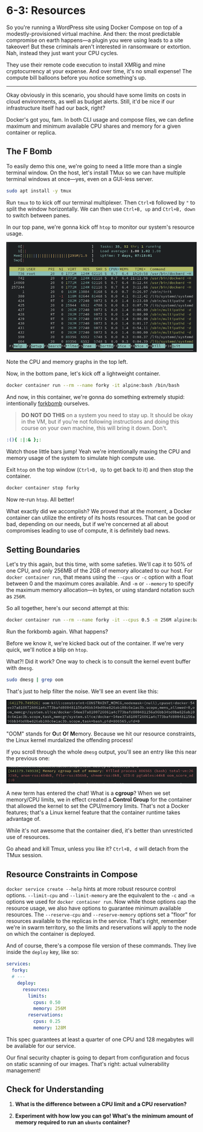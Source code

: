 # 6-3: Resources

So you're running a WordPress site using Docker Compose on top of a modestly-provisioned virtual machine. And then: the most predictable compromise on earth happens—a plugin you were using leads to a site takeover! But these criminals aren't interested in ransomware or extortion. Nah, instead they just want your CPU cycles. 

They use their remote code execution to install XMRig and mine cryptocurrency at your expense. And over time, it's no small expense! The compute bill balloons before you notice something's up.

---

Okay obviously in this scenario, you should have some limits on costs in cloud environments, as well as budget alerts. Still, it'd be nice if our infrastructure itself had our back, right?

Docker's got you, fam. In both CLI usage and compose files, we can define maximum and minimum available CPU shares and memory for a given container or replica. 

## The F Bomb

To easily demo this one, we're going to need a little more than a single terminal window. On the host, let's install TMux so we can have multiple terminal windows at once—yes, even on a GUI-less server.

```bash
sudo apt install -y tmux 
```

Run `tmux` to to kick off our terminal multiplexer. Then `Ctrl+B` followed by `"` to split the window horizontally. We can then use `Ctrl+B, up` and `Ctrl+B, down` to switch between panes.

In our top pane, we're gonna kick off `htop` to monitor our system's resource usage.

![6-3_htop](../img/6-3_htop.png)

Note the CPU and memory graphs in the top left. 

Now, in the bottom pane, let's kick off a lightweight container. 

```bash
docker container run --rm --name forky -it alpine:bash /bin/bash
```

And now, in this container, we're gonna do something extremely stupid: intentionally [forkbomb](https://www.cyberciti.biz/faq/understanding-bash-fork-bomb/) ourselves.

> **DO NOT DO THIS** on a system you need to stay up. It should be okay in the VM, but if you're not following instructions and doing this course on your own machine, this will bring it down. Don't.


```bash
:(){ :|:& };:
```

Watch those little bars jump! Yeah we're intentionally maxing the CPU and memory usage of the system to simulate high compute use.

Exit `htop` on the top window (`Ctrl+B, Up` to get back to it) and then stop the container. 

```bash
docker container stop forky
```

Now re-run `htop`. All better! 

What exactly did we accomplish? We proved that at the moment, a Docker container can utilize the entirety of its hosts resources. That can be good or bad, depending on our needs, but if we're concerned at all about compromises leading to use of compute, it is definitely bad news.

## Setting Boundaries

Let's try this again, but this time, with some safeties. We'll cap it to 50% of one CPU, and only 256MB of the 2GB of memory allocated to our host. For `docker container run`, that means using the `--cpus` or `-c` option with a float between 0 and the maximum cores available. And `-m` or `--memory` to specify the maximum memory allocation—in bytes, or using standard notation such as `256M`.

So all together, here's our second attempt at this:

```bash
docker container run --rm --name forky -it --cpus 0.5 -m 256M alpine:bash /bin/bash
```

Run the forkbomb again. What happens?

Before we know it, we're kicked back out of the container. If we're very quick, we'll notice a blip on `htop`. 

What?! Did it work? One way to check is to consult the kernel event buffer with `dmesg`.

```bash
sudo dmesg | grep oom
```

That's just to help filter the noise. We'll see an event like this: 

![oom](../img/6-3_oom.png)

"OOM" stands for **O**ut **O**f **M**emory. Because we hit our resource constraints, the Linux kernel murdalized the offending process!

If you scroll through the whole `dmesg` output, you'll see an entry like this near the previous one:

![killed process](../img/6-3_kill.png)

A new term has entered the chat! What is a **cgroup**? When we set memory/CPU limits, we in effect created a **Control Group** for the container that allowed the kernel to set the CPU/memory limits. That's not a Docker features; that's a Linux kernel feature that the container runtime takes advantage of.

While it's not awesome that the container died, it's better than unrestricted use of resources.

Go ahead and kill Tmux, unless you like it? `Ctrl+B, d` will detach from the TMux session.

## Resource Constraints in Compose

`docker service create --help` hints at more robust resource control options. `--limit-cpu` and `--limit-memory` are the equivalent to the `-c` and `-m` options we used for `docker container run`. Now while those options cap the resource usage, we also have options to guarantee minimum available resources. The `--reserve-cpu` and `--reserve-memory` options set a "floor" for resources available to the replicas in the service. That's right, remember we're in swarm territory, so the limits and reservations will apply to the node on which the container is deployed.

And of course, there's a compose file version of these commands. They live inside the `deploy` key, like so:

```yaml
services:
  forky:
  # ---
    deploy:
      resources:
        limits:
          cpus: 0.50
          memory: 256M
        reservations:
          cpus: 0.25
          memory: 128M
```

This spec guarantees at least a quarter of one CPU and 128 megabytes will be available for our service.

Our final security chapter is going to depart from configuration and focus on static scanning of our images. That's right: actual vulnerability management!

## Check for Understanding

1. **What is the difference between a CPU limit and a CPU reservation?**

2. **Experiment with how low you can go! What's the minimum amount of memory required to run an `ubuntu` container?**

